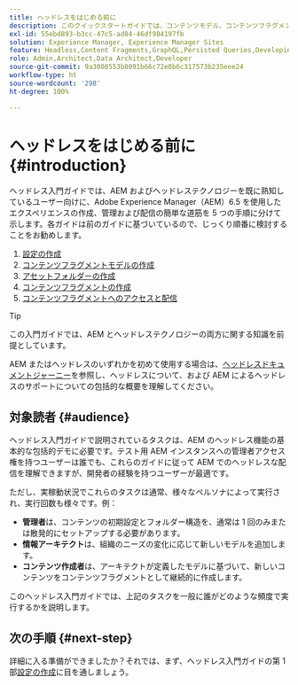 ```yaml
---
title: ヘッドレスをはじめる前に
description: このクイックスタートガイドでは、コンテンツモデル、コンテンツフラグメント、GraphQL API など、Adobe Experience Manager（AEM）6.5 の強力なヘッドレス機能の基本事項について説明します。
exl-id: 55ebd893-b3cc-47c5-ad84-46df984197fb
solution: Experience Manager, Experience Manager Sites
feature: Headless,Content Fragments,GraphQL,Persisted Queries,Developing
role: Admin,Architect,Data Architect,Developer
source-git-commit: 9a3008553b8091b66c72e0b6c317573b235eee24
workflow-type: ht
source-wordcount: '298'
ht-degree: 100%

---
```


# ヘッドレスをはじめる前に {#introduction}

ヘッドレス入門ガイドでは、AEM およびヘッドレステクノロジーを既に熟知しているユーザー向けに、Adobe Experience Manager（AEM）6.5 を使用したエクスペリエンスの作成、管理および配信の簡単な道筋を 5 つの手順に分けて示します。各ガイドは前のガイドに基づいているので、じっくり順番に検討することをお勧めします。

1. [設定の作成](create-configuration.md)
1. [コンテンツフラグメントモデルの作成](create-content-model.md)
1. [アセットフォルダーの作成](create-assets-folder.md)
1. [コンテンツフラグメントの作成](create-content-fragment.md)
1. [コンテンツフラグメントへのアクセスと配信](create-api-request.md)

>[!TIP]
>
>この入門ガイドでは、AEM とヘッドレステクノロジーの両方に関する知識を前提としています。
>
>AEM またはヘッドレスのいずれかを初めて使用する場合は、[ヘッドレスドキュメントジャーニー](/help/journey-headless/overview.md)を参照し、ヘッドレスについて、および AEM によるヘッドレスのサポートについての包括的な概要を理解してください。

## 対象読者 {#audience}

ヘッドレス入門ガイドで説明されているタスクは、AEM のヘッドレス機能の基本的な包括的デモに必要です。テスト用 AEM インスタンスへの管理者アクセス権を持つユーザーは誰でも、これらのガイドに従って AEM でのヘッドレスな配信を理解できますが、開発者の経験を持つユーザーが最適です。

ただし、実稼動状況でこれらのタスクは通常、様々なペルソナによって実行され、実行回数も様々です。例：

* **管理者**&#x200B;は、コンテンツの初期設定とフォルダー構造を、通常は 1 回のみまたは散発的にセットアップする必要があります。
* **情報アーキテクト**&#x200B;は、組織のニーズの変化に応じて新しいモデルを追加します。
* **コンテンツ作成者**&#x200B;は、アーキテクトが定義したモデルに基づいて、新しいコンテンツをコンテンツフラグメントとして継続的に作成します。

このヘッドレス入門ガイドでは、上記のタスクを一般に誰がどのような頻度で実行するかを説明します。

## 次の手順 {#next-step}

詳細に入る準備ができましたか？それでは、まず、ヘッドレス入門ガイドの第 1 部[設定の作成](create-configuration.md)に目を通しましょう。
